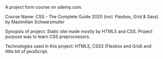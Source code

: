 A project form course on udemy.com. 

Course Name: CSS - The Complete Guide 2020 (incl. Flexbox, Grid & Sass) by Maximilian Schwarzmuller

Synopsis of project:
Static site made mostly by HTML5 and CSS. Project purpose was to learn CSS preprocessors.

Technologies used in this project: HTML5, CSS3 (Flexbox and Grid) and little bit of javaScript.
